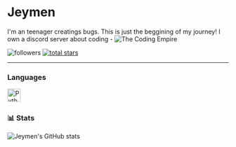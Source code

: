 # Jeymen

I'm an teenager creatings bugs. This is just the beggining of my journey! I own a discord server about coding - ![The Coding Empire](https://discord.gg/Z7NDVrTmDN)

   
  <img alt="followers" title="Follow me on Github" src="https://custom-icon-badges.demolab.com/github/followers/Jeymen?color=236ad3&labelColor=1155ba&style=for-the-badge&logo=person-add&label=Follow&logoColor=white"/></a>
      <a href="https://github.com/Jeyment?tab=repositories&sort=stargazers">
  <img alt="total stars" title="Total stars on GitHub" src="https://custom-icon-badges.demolab.com/github/stars/Jeymen?color=55960c&style=for-the-badge&labelColor=488207&logo=star"/></a>
   </p>

---
### Languages


<img align="left" alt="Python" width="30px" style="padding-right:10px;" src="https://cdn.jsdelivr.net/gh/devicons/devicon/icons/python/python-plain.svg" />
<br />

#

### 📊 Stats

![Jeymen's GitHub stats](https://github-readme-stats.vercel.app/api?username=Jeymen&show_icons=true&theme=onedark)

<!-- ![GitHub Streak](https://streak-stats.demolab.com?user=Jeymen&theme=onedark&border_radius=4.5) -->

#
